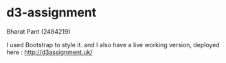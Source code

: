# d3-assignment

Bharat  Pant (2484219)

I used Bootstrap to style it. and I also have a live working version, deployed here : http://d3assignment.uk/
